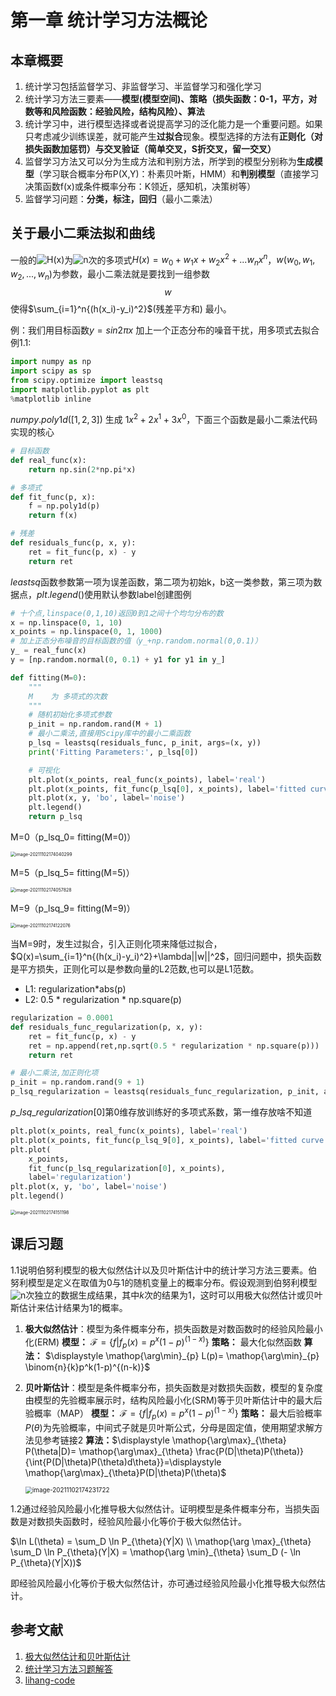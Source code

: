 # 第一章  统计学习方法概论

## 本章概要

1. 统计学习包括监督学习、非监督学习、半监督学习和强化学习
2. 统计学习方法三要素——**模型(模型空间)、策略（损失函数：0-1，平方，对数等和风险函数：经验风险，结构风险）、算法**
3. 统计学习中，进行模型选择或者说提高学习的泛化能力是一个重要问题。如果只考虑减少训练误差，就可能产生**过拟合**现象。模型选择的方法有**正则化（对损失函数加惩罚）与交叉验证（简单交叉，S折交叉，留一交叉）**
4. 监督学习方法又可以分为生成方法和判别方法，所学到的模型分别称为**生成模型**（学习联合概率分布P(X,Y)：朴素贝叶斯，HMM）和**判别模型**（直接学习决策函数f(x)或条件概率分布：K领近，感知机，决策树等）
5. 监督学习问题：**分类，标注，回归**（最小二乘法）

## 关于最小二乘法拟和曲线

一般的![$H(x)$](https://render.githubusercontent.com/render/math?math=H%28x%29&mode=inline)为![$n$](https://render.githubusercontent.com/render/math?math=n&mode=inline)次的多项式$H(x)=w_0+w_1x+w_2x^2+...w_nx^n$$，$$w(w_0,w_1,w_2,...,w_n)$为参数，最小二乘法就是要找到一组参数$$w$$使得$\sum_{i=1}^n{(h(x_i)-y_i)^2}$(残差平方和) 最小。

例：我们用目标函数$y=sin2{\pi}x$ 加上一个正态分布的噪音干扰，用多项式去拟合例1.1:

```python
import numpy as np
import scipy as sp
from scipy.optimize import leastsq
import matplotlib.pyplot as plt
%matplotlib inline
```

$numpy.poly1d([1,2,3])$ 生成 $1x^2+2x^1+3x^0$，下面三个函数是最小二乘法代码实现的核心

```python
# 目标函数
def real_func(x):
    return np.sin(2*np.pi*x)

# 多项式
def fit_func(p, x):
    f = np.poly1d(p)
    return f(x)

# 残差
def residuals_func(p, x, y):
    ret = fit_func(p, x) - y
    return ret
```

$leastsq$函数参数第一项为误差函数，第二项为初始k，b这一类参数，第三项为数据点，$plt.legend()$使用默认参数label创建图例

```python
# 十个点,linspace(0,1,10)返回0到1之间十个均匀分布的数
x = np.linspace(0, 1, 10)
x_points = np.linspace(0, 1, 1000)
# 加上正态分布噪音的目标函数的值（y_+np.random.normal(0,0.1)）
y_ = real_func(x)
y = [np.random.normal(0, 0.1) + y1 for y1 in y_]

def fitting(M=0):
    """
    M    为 多项式的次数
    """
    # 随机初始化多项式参数
    p_init = np.random.rand(M + 1)
    # 最小二乘法,直接用Scipy库中的最小二乘函数 
    p_lsq = leastsq(residuals_func, p_init, args=(x, y))
    print('Fitting Parameters:', p_lsq[0])

    # 可视化
    plt.plot(x_points, real_func(x_points), label='real')
    plt.plot(x_points, fit_func(p_lsq[0], x_points), label='fitted curve')
    plt.plot(x, y, 'bo', label='noise')
    plt.legend()
    return p_lsq
```

M=0（p_lsq_0= fitting(M=0)）

<img src="images/%E7%AC%AC%E4%B8%80%E7%AB%A0_%E6%A6%82%E8%AE%BA/image-20211102174040299.png" alt="image-20211102174040299" style="zoom:50%;" />

M=5（p_lsq_5= fitting(M=5)）

<img src="images/%E7%AC%AC%E4%B8%80%E7%AB%A0_%E6%A6%82%E8%AE%BA/image-20211102174057828.png" alt="image-20211102174057828" style="zoom:50%;" />

M=9（p_lsq_9= fitting(M=9)）

<img src="images/%E7%AC%AC%E4%B8%80%E7%AB%A0_%E6%A6%82%E8%AE%BA/image-20211102174122076.png" alt="image-20211102174122076" style="zoom:50%;" />

当M=9时，发生过拟合，引入正则化项来降低过拟合，$Q(x)=\sum_{i=1}^n{(h(x_i)-y_i)^2}+\lambda||w||^2$，回归问题中，损失函数是平方损失，正则化可以是参数向量的L2范数,也可以是L1范数。

- L1: regularization*abs(p)
- L2: 0.5 * regularization * np.square(p)

```python
regularization = 0.0001
def residuals_func_regularization(p, x, y):
    ret = fit_func(p, x) - y                                           #yhat-y
    ret = np.append(ret,np.sqrt(0.5 * regularization * np.square(p)))  # L2范数作为正则化项
    return ret
```



```python
# 最小二乘法,加正则化项
p_init = np.random.rand(9 + 1)
p_lsq_regularization = leastsq(residuals_func_regularization, p_init, args=(x, y))
```

$p\_lsq\_regularization[0]$第0维存放训练好的多项式系数，第一维存放啥不知道

```python
plt.plot(x_points, real_func(x_points), label='real')
plt.plot(x_points, fit_func(p_lsq_9[0], x_points), label='fitted curve')
plt.plot(
    x_points,
    fit_func(p_lsq_regularization[0], x_points),
    label='regularization')
plt.plot(x, y, 'bo', label='noise')
plt.legend()
```

<img src="images/%E7%AC%AC%E4%B8%80%E7%AB%A0_%E6%A6%82%E8%AE%BA/image-20211102174151198.png" alt="image-20211102174151198" style="zoom:50%;" />


## 课后习题

1.1说明伯努利模型的极大似然估计以及贝叶斯估计中的统计学习方法三要素。伯努利模型是定义在取值为0与1的随机变量上的概率分布。假设观测到伯努利模型![$n$](https://render.githubusercontent.com/render/math?math=n&mode=inline)次独立的数据生成结果，其中$k$次的结果为1，这时可以用极大似然估计或贝叶斯估计来估计结果为1的概率。

1. **极大似然估计**：模型为条件概率分布，损失函数是对数函数时的经验风险最小化(ERM)
   **模型：** $\mathcal{F}=\{f|f_p(x)=p^x(1-p)^{(1-x)}\}$
   **策略：** 最大化似然函数
   **算法：** $\displaystyle \mathop{\arg\min}_{p} L(p)= \mathop{\arg\min}_{p} \binom{n}{k}p^k(1-p)^{(n-k)}$

2. **贝叶斯估计**：模型是条件概率分布，损失函数是对数损失函数，模型的复杂度由模型的先验概率展示时，结构风险最小化(SRM)等于贝叶斯估计中的最大后验概率（MAP）
   **模型：** $\mathcal{F}=\{f|f_p(x)=p^x(1-p)^{(1-x)}\}$
   **策略：** 最大后验概率$P(\theta)$为先验概率，中间式子就是贝叶斯公式，分母是固定值，使用期望求解方法见参考链接2
   **算法：**$\displaystyle \mathop{\arg\max}_{\theta} P(\theta|D)= \mathop{\arg\max}_{\theta} \frac{P(D|\theta)P(\theta)}{\int{P(D|\theta)P(\theta)d\theta}}=\displaystyle \mathop{\arg\max}_{\theta}P(D|\theta)P(\theta)$

   <img src="images/%E7%AC%AC%E4%B8%80%E7%AB%A0_%E6%A6%82%E8%AE%BA/image-20211102174231722.png" alt="image-20211102174231722" style="zoom:70%;" />

1.2通过经验风险最小化推导极大似然估计。证明模型是条件概率分布，当损失函数是对数损失函数时，经验风险最小化等价于极大似然估计。

$\ln L(\theta) = \sum_D \ln P_{\theta}(Y|X) \\ \mathop{\arg \max}_{\theta} \sum_D \ln P_{\theta}(Y|X) = \mathop{\arg \min}_{\theta} \sum_D (- \ln P_{\theta}(Y|X))$

即经验风险最小化等价于极大似然估计，亦可通过经验风险最小化推导极大似然估计。

## 参考文献

1. [极大似然估计和贝叶斯估计](https://zhuanlan.zhihu.com/p/61593112)
2. [统计学习方法习题解答](https://datawhalechina.github.io/statistical-learning-method-solutions-manual/#/chapter01/chapter01?id=%e4%b9%a0%e9%a2%9812)
3. [lihang-code](https://github.com/fengdu78/lihang-code/blob/master/%E7%AC%AC01%E7%AB%A0%20%E7%BB%9F%E8%AE%A1%E5%AD%A6%E4%B9%A0%E6%96%B9%E6%B3%95%E6%A6%82%E8%AE%BA/1.Introduction_to_statistical_learning_methods.ipynb)

